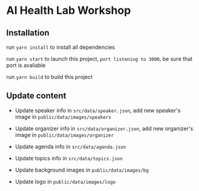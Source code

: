 # AI Health Lab Workshop

## Installation
run `yarn install` to install all dependencies

run `yarn start` to launch this project, `port listening to 3000`, be sure that port is avaliable

run `yarn build` to build this project

## Update content
* Update speaker info in `src/data/speaker.json`, add new speaker's image in `public/data/images/speakers`
* Update organizer info in `src/data/organizer.json`, add new organizer's image in `public/data/images/organizer`
* Update agenda info in `src/data/agenda.json`
* Update topics info in `src/data/topics.json`

* Update background images in `public/data/images/bg`
* Update logo in `public/data/images/logo`
